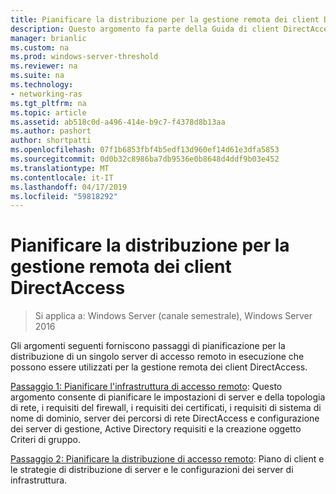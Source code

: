 ```yaml
---
title: Pianificare la distribuzione per la gestione remota dei client DirectAccess
description: Questo argomento fa parte della Guida di client DirectAccess di gestire in remoto in Windows Server 2016.
manager: brianlic
ms.custom: na
ms.prod: windows-server-threshold
ms.reviewer: na
ms.suite: na
ms.technology:
- networking-ras
ms.tgt_pltfrm: na
ms.topic: article
ms.assetid: ab518c0d-a496-414e-b9c7-f4378d8b13aa
ms.author: pashort
author: shortpatti
ms.openlocfilehash: 07f1b6853fbf4b5edf13d960ef14d61e3dfa5853
ms.sourcegitcommit: 0d0b32c8986ba7db9536e0b8648d4ddf9b03e452
ms.translationtype: MT
ms.contentlocale: it-IT
ms.lasthandoff: 04/17/2019
ms.locfileid: "59818292"
---
```

# <a name="plan-deployment-for-remote-management-of-directaccess-clients"></a>Pianificare la distribuzione per la gestione remota dei client DirectAccess

>Si applica a: Windows Server (canale semestrale), Windows Server 2016

Gli argomenti seguenti forniscono passaggi di pianificazione per la distribuzione di un singolo server di accesso remoto in esecuzione che possono essere utilizzati per la gestione remota dei client DirectAccess.  
  
[Passaggio 1: Pianificare l'infrastruttura di accesso remoto](Step-1-Plan-the-Remote-Access-Infrastructure.md): Questo argomento consente di pianificare le impostazioni di server e della topologia di rete, i requisiti del firewall, i requisiti dei certificati, i requisiti di sistema di nome di dominio, server dei percorsi di rete DirectAccess e configurazione dei server di gestione, Active Directory requisiti e la creazione oggetto Criteri di gruppo.  
  
[Passaggio 2: Pianificare la distribuzione di accesso remoto](Step-2-Plan-the-Remote-Access-Deployment.md): Piano di client e le strategie di distribuzione di server e le configurazioni dei server di infrastruttura.  

  


